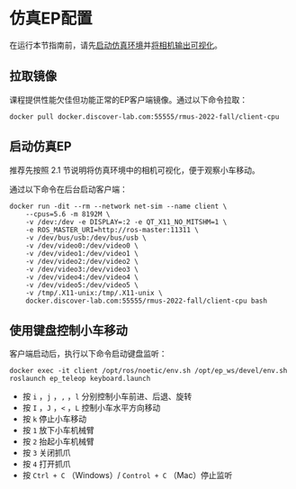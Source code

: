 # 仿真EP配置

在运行本节指南前，请先[启动仿真环境](HOW-TO-SIM.md#2)并[将相机输出可视化](HOW-TO-SIM.md#3)。

## 拉取镜像

课程提供性能欠佳但功能正常的EP客户端镜像。通过以下命令拉取：

```shell
docker pull docker.discover-lab.com:55555/rmus-2022-fall/client-cpu
```

## 启动仿真EP

推荐先按照 2.1 节说明将仿真环境中的相机可视化，便于观察小车移动。

通过以下命令在后台启动客户端：

```shell
docker run -dit --rm --network net-sim --name client \
	--cpus=5.6 -m 8192M \
	-v /dev:/dev -e DISPLAY=:2 -e QT_X11_NO_MITSHM=1 \
    -e ROS_MASTER_URI=http://ros-master:11311 \
	-v /dev/bus/usb:/dev/bus/usb \
    -v /dev/video0:/dev/video0 \
    -v /dev/video1:/dev/video1 \
    -v /dev/video2:/dev/video2 \
    -v /dev/video3:/dev/video3 \
    -v /dev/video4:/dev/video4 \
    -v /dev/video5:/dev/video5 \
    -v /tmp/.X11-unix:/tmp/.X11-unix \
    docker.discover-lab.com:55555/rmus-2022-fall/client-cpu bash
```

## 使用键盘控制小车移动

客户端启动后，执行以下命令启动键盘监听：

```shell
docker exec -it client /opt/ros/noetic/env.sh /opt/ep_ws/devel/env.sh roslaunch ep_teleop keyboard.launch
```

* 按 `i` ，`j` ，`,` ，`l` 分别控制小车前进、后退、旋转
* 按 `I` ，`J` ，`<` ，`L` 控制小车水平方向移动
* 按 `k` 停止小车移动
* 按 `1` 放下小车机械臂
* 按 `2` 抬起小车机械臂
* 按 `3` 关闭抓爪
* 按 `4` 打开抓爪
* 按 `Ctrl + C` （Windows）/ `Control + C` （Mac）停止监听
